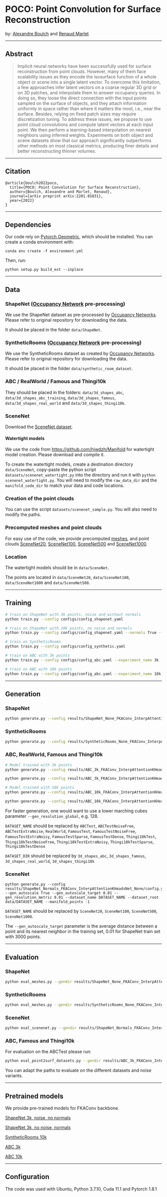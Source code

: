 
# POCO: Point Convolution for Surface Reconstruction

by: [Alexandre Boulch](https://www.boulch.eu) and [Renaud Marlet](http://imagine.enpc.fr/~marletr/)

---
## Abstract
> Implicit neural networks have been successfully used for surface reconstruction from point clouds. However, many of them face scalability issues as they encode the isosurface function of a whole object or scene into a single latent vector. To overcome this limitation, a few approaches infer latent vectors on a coarse regular 3D grid or on 3D patches, and interpolate them to answer occupancy queries. In doing so, they loose the direct connection with the input points sampled on the surface of objects, and they attach information uniformly in space rather than where it matters the most, i.e., near the surface. Besides, relying on fixed patch sizes may require discretization tuning. To address these issues, we propose to use point cloud convolutions and compute latent vectors at each input point. We then perform a learning-based interpolation on nearest neighbors using inferred weights. Experiments on both object and scene datasets show that our approach significantly outperforms other methods on most classical metrics, producing finer details and better reconstructing thinner volumes.

---
## Citation

```
@article{boulch2022poco,
  title={POCO: Point Convolution for Surface Reconstruction},
  author={Boulch, Alexandre and Marlet, Renaud},
  journal={arXiv preprint arXiv:2201.01831},
  year={2022}
}
```

---
## Dependencies

Our code rely on [Pytorch Geometric](https://pytorch-geometric.readthedocs.io/), which should be installed.
You can create a conda environment with:
```
conda env create -f environment.yml
```

Then, run:
```
python setup.py build_ext --inplace
```

---
## Data

### ShapeNet ([Occupancy Network](https://github.com/autonomousvision/convolutional_occupancy_networks) pre-processing)

We use the ShapeNet dataset as pre-processed by [Occupancy Networks](https://github.com/autonomousvision/convolutional_occupancy_networks). Please refer to original repository for downloading the data.

It should be placed in the folder `data/ShapeNet`.

### SyntheticRooms ([Occupancy Network](https://github.com/autonomousvision/convolutional_occupancy_networks) pre-processing)

We use the SyntheticRooms dataset as created by [Occupancy Networks](https://github.com/autonomousvision/convolutional_occupancy_networks). Please refer to original repository for downloading the data.

It should be placed in the folder `data/synthetic_room_dataset`.

### ABC / RealWorld / Famous and Thingi10k

They should be placed in the folders:
`data/3d_shapes_abc`, `data/3d_shapes_abc_training`, `data/3d_shapes_famous`, `data/3d_shapes_real_world` and `data/3d_shapes_thingi10k`.

### SceneNet

Download the [SceneNet dataset](https://robotvault.bitbucket.io/).

#### Watertight models

We use the code from https://github.com/hjwdzh/Manifold for watertight model creation.
Please download and compile it.

To create the watertight models, create a destination directory `data/SceneNet`, copy-paste the python script `datasets/scenenet_watertight.py` into the directory and run it with `python scenenet_watertight.py`.
You will need to modify the `raw_data_dir` and the `manifold_code_dir` to match your data and code locations.

### Creation of the point clouds

You can use the script `datasets/scenenet_sample.py`. You will also need to modify the paths.

### Precomputed meshes and point clouds

For easy use of the code, we provide precomputed [meshes](https://github.com/valeoai/POCO/releases/download/v0.0.0/watertight_processed_500000.zip), and point clouds [SceneNet20](https://github.com/valeoai/POCO/releases/download/v0.0.0/watertight_processed_500000_points_density20.zip), [SceneNet100](https://github.com/valeoai/POCO/releases/download/v0.0.0/watertight_processed_500000_points_density100.zip), [SceneNet500](https://github.com/valeoai/POCO/releases/download/v0.0.0/watertight_processed_500000_points_density500.zip) and [SceneNet1000](https://github.com/valeoai/POCO/releases/download/v0.0.0/watertight_processed_500000_points_density1000.zip).

### Location

The watertight models should be in `data/SceneNet`.

The points are located in `data/SceneNet20`, `data/SceneNet100`, `data/SceneNet1000` and `data/SceneNet500`.

---
## Training

```bash
# train on ShapeNet with 3k points, noise and without normals 
python train.py --config configs/config_shapenet.yaml 

# train on ShapeNet with 10k points, no noise and normals
python train.py --config configs/config_shapenet.yaml --normals True --random_noise 0 --experiment_name Normals

# train on SyntheticRooms
python train.py --config configs/config_synthetic.yaml

# train on ABC with 3k points
python train.py --config configs/config_abc.yaml --experiment_name 3k

# train on ABC with 10k points
python train.py --config configs/config_abc.yaml --experiment_name 10k --manifold_points 10000 --training_batch_size 8
```

---
## Generation

### ShapeNet

```bash
python generate.py --config results/ShapeNet_None_FKAConv_InterpAttentionKHeadsNet_None/config.yaml --gen_resolution_global 128
```

### SyntheticRooms

```bash
python generate.py --config results/SyntheticRooms_None_FKAConv_InterpAttentionKHeadsNet_None/config.yaml --gen_resolution_global 256 --num_mesh 1
```

### ABC, RealWorld, Famous and Thingi10k

```bash
# Model trained with 3k points
python generate.py --config results/ABC_3k_FKAConv_InterpAttentionKHeadsNet_None/config.yaml --dataset_name DATASET_NAME --dataset_root data/DATASET_DIR --gen_resolution_global 256

python generate.py --config results/ABC_3k_FKAConv_InterpAttentionKHeadsNet_None/config.yaml --dataset_name DATASET_NAME --dataset_root data/DATASET_DIR --gen_resolution_global 256 --manifold_points -1 --gen_subsample_manifold 3000 --gen_subsample_manifold_iter 10 --gen_descriptor gen_sub3k_iter10

# Model trained with 10k points
python generate.py --config results/ABC_10k_FKAConv_InterpAttentionKHeadsNet_None/config.yaml --dataset_name DATASET_NAME --dataset_root data/DATASET_DIR --gen_resolution_global 256

python generate.py --config results/ABC_10k_FKAConv_InterpAttentionKHeadsNet_None/config.yaml --dataset_name DATASET_NAME --dataset_root data/DATASET_DIR --gen_resolution_global 256 --manifold_points -1 --noise 0.0 --gen_subsample_manifold 10000 --gen_subsample_manifold_iter 10 --gen_descriptor gen_sub3k_iter10
```

For faster generation, one would want to use a lower marching cubes parameter `--gen_resolution_global`, e.g. 128.

`DATASET_NAME` should be replaced by `ABCTest`, `ABCTestNoiseFree`, `ABCTestExtraNoise`, `RealWorld`, `FamousTest`, `FamousTestNoiseFree`, `FamousTestExtraNoisy`, `FamousTestSparse`, `FamousTestDense`, `Thingi10kTest`, `Thingi10kTestNoiseFree`, `Thingi10kTestExtraNoisy`, `Thingi10kTestSparse`, `Thingi10kTestDense`

`DATASET_DIR` should be replaced by `3d_shapes_abc`, `3d_shapes_famous`, `3d_shapes_real_world`, `3d_shapes_thingi10k`

### SceneNet

```
python generate.py --config results/ShapeNet_Normals_FKAConv_InterpAttentionKHeadsNet_None/config.yaml --gen_autoscale True --gen_autoscale_target 0.01 --gen_resolution_metric 0.01 --dataset_name DATASET_NAME --dataset_root data/DATASET_NAME --manifold_points -1
```

`DATASET_NAME` should be replaced by `SceneNet20`, `SceneNet100`, `SceneNet500`, `SceneNet1000`.

The `--gen_autoscale_target` parameter is the average distance between a point and its nearest neighbor in the training set, 0.01 for ShapeNet train set with 3000 points.

---
## Evaluation

### ShapeNet

```bash
python eval_meshes.py --gendir results/ShapeNet_None_FKAConv_InterpAttentionKHeadsNet_None/gen_ShapeNet_test_3000/ --meshdir meshes --dataset ShapeNet --split test --gtdir data/ShapeNet
```

### SyntheticRooms

```bash
python eval_meshes.py --gendir results/SyntheticRooms_None_FKAConv_InterpAttentionKHeadsNet_None/gen_SyntheticRooms_test_10000/ --meshdir meshes --dataset SyntheticRooms --split test --gtdir data/synthetic_room_dataset 
```

### SceneNet

```bash
python eval_scenenet.py --gendir results/ShapeNet_Normals_FKAConv_InterpAttentionKHeadsNet_None/gen_SceneNet20_test_allPts/ --meshdir meshes --gtdir data/SceneNet
```

### ABC, Famous and Thingi10k

For evaluation on the ABCTest please run:
```bash
python eval_point2surf_datasets.py --gendir results/ABC_3k_FKAConv_InterpAttentionKHeadsNet_None/gen_ABCTest_test_3000 --meshdir meshes/04_pts/ --gtdir data/3d_shapes_abc/abc/
```
You can adapt the paths to evaluate on the different datasets and noise variants.

---
## Pretrained models

We provide pre-trained models for FKAConv backbone.

[ShapeNet 3k, noise, no normals](https://github.com/valeoai/POCO/releases/download/v0.0.0/ShapeNet_3k.zip)

[ShapeNet 3k, no noise, normals](https://github.com/valeoai/POCO/releases/download/v0.0.0/ShapeNet_3k_normals.zip)

[SyntheticRooms 10k](https://github.com/valeoai/POCO/releases/download/v0.0.0/SyntheticRooms_10k.zip)

[ABC 3k](https://github.com/valeoai/POCO/releases/download/v0.0.0/ABC_3k.zip)

[ABC 10k](https://github.com/valeoai/POCO/releases/download/v0.0.0/ABC_10k.zip)

---
## Configuration

The code was used with Ubuntu, Python 3.7.10, Cuda 11.1 and Pytorch 1.8.1

